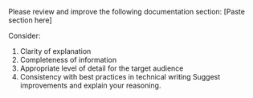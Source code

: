Please review and improve the following documentation section:
[Paste section here]

Consider:
1. Clarity of explanation
2. Completeness of information
3. Appropriate level of detail for the target audience
4. Consistency with best practices in technical writing
Suggest improvements and explain your reasoning.